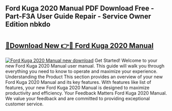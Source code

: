 ## Ford Kuga 2020 Manual PDF Download Free - Part-F3A User Guide Repair - Service Owner Edition nbkdo

# <h2><a href="http://cf18988.oget.top/?id=Ford+Kuga+2020+Manual">🔗Download New 👉🔴 Ford Kuga 2020 Manual</a></h2>

[![Ford Kuga 2020 Manual new download](https://i.imgur.com/5g1atiW.png)](http://cf18988.oget.top/?id=Ford+Kuga+2020+Manual)
Get Started! Welcome to your new Ford Kuga 2020 Manual user manual. This guide will walk you through everything you need to know to operate and maximize your experience. Understanding the Product This section provides an overview of your new Ford Kuga 2020 Manual and its key features. With features like list of features, your new Ford Kuga 2020 Manual is designed to maximize productivity and efficiency. Your Feedback Matters Ford Kuga 2020 Manual. We value your feedback and are committed to providing exceptional customer service.
